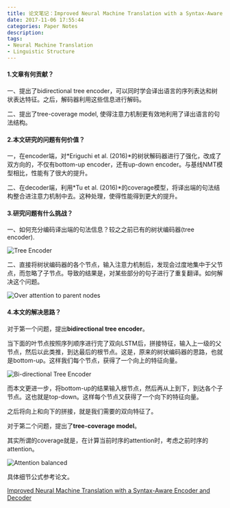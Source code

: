 ```yaml
---
title: 论文笔记：Improved Neural Machine Translation with a Syntax-Aware Encoder and Decoder
date: 2017-11-06 17:55:44
categories: Paper Notes
description:
tags:
- Neural Machine Translation
- Linguistic Structure
---
```


#### 1.文章有何贡献？

一、提出了bidirectional tree encoder，可以同时学会译出语言的序列表达和树状表达特征。之后，解码器利用这些信息进行解码。

二、提出了tree-coverage model, 使得注意力机制更有效地利用了译出语言的句法结构。

#### 2.本文研究的问题有何价值？

一，在encoder端，对*Eriguchi et al. (2016)*的树状解码器进行了强化，改成了双方向的，不仅有bottom-up encoder，还有up-down encoder。与基线NMT模型相比，性能有了很大的提升。

二、在decoder端，利用*Tu et al. (2016)*的coverage模型，将译出端的句法结构整合进注意力机制中去。这种处理，使得性能得到更大的提升。

#### 3.研究问题有什么挑战？

一、如何充分编码译出端的句法信息？较之之前已有的树状编码器(tree encoder).

![Tree Encoder](http://upload-images.jianshu.io/upload_images/4787675-ac021456b88eaeed.png?imageMogr2/auto-orient/strip%7CimageView2/2/w/1240)

二、直接将树状编码器的各个节点，输入注意力机制后，发现会过度地集中于父节点，而忽略了子节点。导致的结果是，对某些部分的句子进行了重复翻译。如何解决这个问题。

![Over attention to parent nodes](http://upload-images.jianshu.io/upload_images/4787675-165ce74906fae653.png?imageMogr2/auto-orient/strip%7CimageView2/2/w/1240)

#### 4.本文的解决思路？

对于第一个问题，提出**bidirectional tree encoder**。

当下面的叶节点按照序列顺序进行完了双向LSTM后，拼接特征，输入上一级的父节点，然后以此类推，到达最后的根节点。这是，原来的树状编码器的思路，也就是bottom-up。这样我们每个节点，获得了一个向上的特征向量。

![Bi-directional Tree Encoder](http://upload-images.jianshu.io/upload_images/4787675-76377f6fdc6bdb0a.png?imageMogr2/auto-orient/strip%7CimageView2/2/w/1240)

而本文更进一步，将bottom-up的结果输入根节点，然后再从上到下，到达各个子节点。这也就是top-down。这样每个节点又获得了一个向下的特征向量。

之后将向上和向下的拼接，就是我们需要的双向特征了。

对于第二个问题，提出了**tree-coverage model**。

其实所谓的coverage就是，在计算当前时序的attention时，考虑之前时序的attention。

![Attention balanced](http://upload-images.jianshu.io/upload_images/4787675-1ed9e9f543969536.png?imageMogr2/auto-orient/strip%7CimageView2/2/w/1240)

具体细节公式参考论文。 

[Improved Neural Machine Translation with a Syntax-Aware Encoder and Decoder](https://arxiv.org/pdf/1707.05436.pdf)
